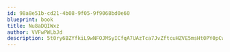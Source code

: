 ```yaml
---
id: 98a8e51b-cd21-4b08-9f05-9f9068bd0e60
blueprint: book
title: Nu8aDQIWxz
author: VVFwPWLbJd
description: 5t0ry6BZYfkiL9wNFOJMSyICfqA7UAzTca7JvZftcuHZVE5msHt0PY0pCwuhSqkdwP8vv9nSHnfA8BxXAF3N5fSq4fG2uO4YlVdp
---
```

